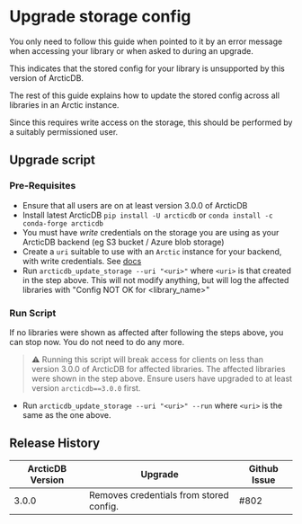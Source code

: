 # Upgrade storage config

You only need to follow this guide when pointed to it by an error message when accessing your library or when asked to
during an upgrade.

This indicates that the stored config for your library is unsupported by this version of ArcticDB.

The rest of this guide explains how to update the stored config across all libraries in an Arctic instance.

Since this requires write access on the storage, this should be performed by a suitably permissioned user.

## Upgrade script

### Pre-Requisites

- Ensure that all users are on at least version 3.0.0 of ArcticDB
- Install latest ArcticDB `pip install -U arcticdb` or `conda install -c conda-forge arcticdb`
- You must have _write_ credentials on the storage you are using as your ArcticDB backend
(eg S3 bucket / Azure blob storage)
- Create a `uri` suitable to use with an `Arctic` instance for your backend, with write credentials. See [docs](https://docs.arcticdb.io/api/arcticdb#arcticdb.Arctic.__init__)
- Run `arcticdb_update_storage --uri "<uri>"` where `<uri>` is that created in the step above. This will not modify
anything, but will log the affected libraries with "Config NOT OK for <library_name>"

### Run Script

If no libraries were shown as affected after following the steps above, you can stop now. You do not need to do any more.

> :warning: Running this script will break access for clients on less than version 3.0.0 of ArcticDB for affected libraries.
> The affected libraries were shown in the step above.
> Ensure users have upgraded to at least version `arcticdb==3.0.0` first.

- Run `arcticdb_update_storage --uri "<uri>" --run` where `<uri>` is the same as the one above.


## Release History

| ArcticDB Version | Upgrade                                     | Github Issue |
|------------------|---------------------------------------------|--------------|
| 3.0.0            | Removes credentials from stored config.     | #802         |
